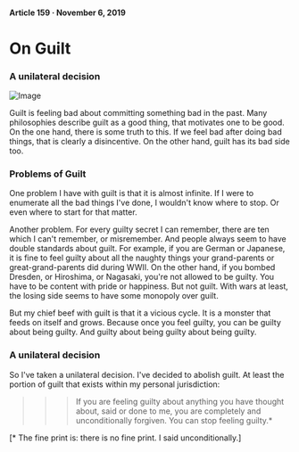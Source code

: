 #### Article 159 · November 6, 2019

# On Guilt

### A unilateral decision

![Image](https://cdn-images-1.medium.com/max/800/1*Z9R1SmMYIgKRg54GNXz3Wg.png)

Guilt is feeling bad about committing something bad in the past. Many philosophies describe guilt as a good thing, that motivates one to be good. On the one hand, there is some truth to this. If we feel bad after doing bad things, that is clearly a disincentive. On the other hand, guilt has its bad side too.

### Problems of Guilt

One problem I have with guilt is that it is almost infinite. If I were to enumerate all the bad things I've done, I wouldn't know where to stop. Or even where to start for that matter.

Another problem. For every guilty secret I can remember, there are ten which I can't remember, or misremember. And people always seem to have double standards about guilt. For example, if you are German or Japanese, it is fine to feel guilty about all the naughty things your grand-parents or great-grand-parents did during WWII. On the other hand, if you bombed Dresden, or Hiroshima, or Nagasaki, you're not allowed to be guilty. You have to be content with pride or happiness. But not guilt. With wars at least, the losing side seems to have some monopoly over guilt.

But my chief beef with guilt is that it a vicious cycle. It is a monster that feeds on itself and grows. Because once you feel guilty, you can be guilty about being guilty. And guilty about being guilty about being guilty.

### A unilateral decision

So I've taken a unilateral decision. I've decided to abolish guilt. At least the portion of guilt that exists within my personal jurisdiction:

>>> If you are feeling guilty about anything you have thought about, said or done to me, you are completely and unconditionally forgiven. You can stop feeling guilty.*

[* The fine print is: there is no fine print. I said unconditionally.]